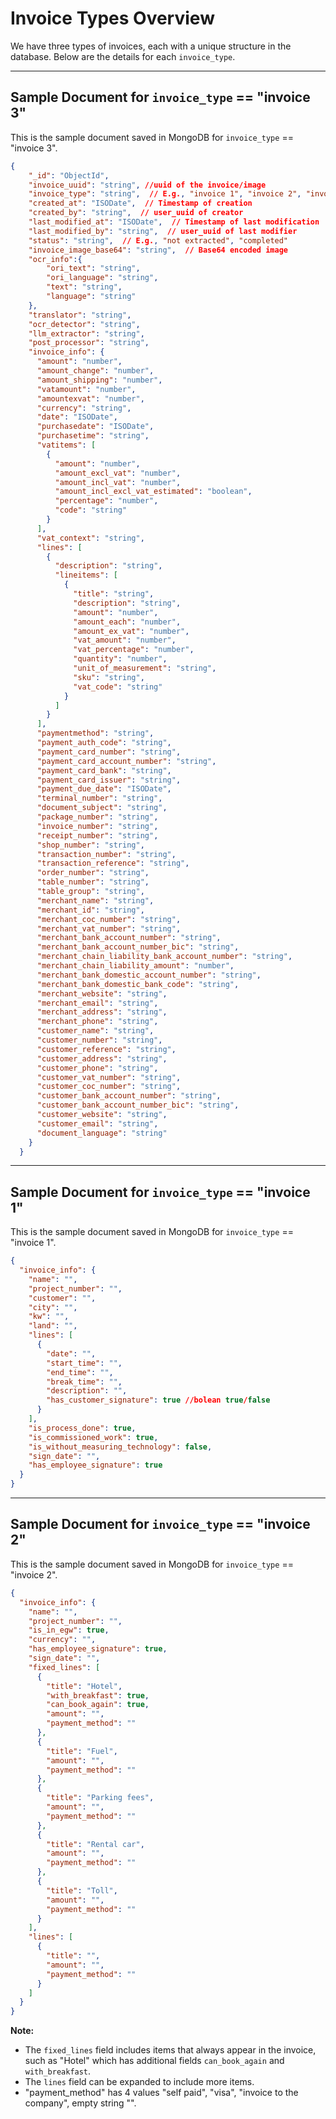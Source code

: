 # Invoice Types Overview

We have three types of invoices, each with a unique structure in the database. Below are the details for each `invoice_type`.

---

## Sample Document for `invoice_type` == "invoice 3"

This is the sample document saved in MongoDB for `invoice_type` == "invoice 3".

```json
{
    "_id": "ObjectId",
    "invoice_uuid": "string", //uuid of the invoice/image
    "invoice_type": "string",  // E.g., "invoice 1", "invoice 2", "invoice 3"
    "created_at": "ISODate",  // Timestamp of creation
    "created_by": "string",  // user_uuid of creator
    "last_modified_at": "ISODate",  // Timestamp of last modification
    "last_modified_by": "string",  // user_uuid of last modifier
    "status": "string",  // E.g., "not extracted", "completed"
    "invoice_image_base64": "string",  // Base64 encoded image
    "ocr_info":{
        "ori_text": "string",
        "ori_language": "string",
        "text": "string",
        "language": "string"
    },
    "translator": "string",
    "ocr_detector": "string",
    "llm_extractor": "string",
    "post_processor": "string",
    "invoice_info": {
      "amount": "number",
      "amount_change": "number",
      "amount_shipping": "number",
      "vatamount": "number",
      "amountexvat": "number",
      "currency": "string",
      "date": "ISODate",
      "purchasedate": "ISODate",
      "purchasetime": "string", 
      "vatitems": [
        {
          "amount": "number",
          "amount_excl_vat": "number",
          "amount_incl_vat": "number",
          "amount_incl_excl_vat_estimated": "boolean",
          "percentage": "number",
          "code": "string"
        }
      ],
      "vat_context": "string",
      "lines": [
        {
          "description": "string",
          "lineitems": [
            {
              "title": "string",
              "description": "string",
              "amount": "number",
              "amount_each": "number",
              "amount_ex_vat": "number",
              "vat_amount": "number",
              "vat_percentage": "number",
              "quantity": "number",
              "unit_of_measurement": "string",
              "sku": "string",
              "vat_code": "string"
            }
          ]
        }
      ],
      "paymentmethod": "string",
      "payment_auth_code": "string",
      "payment_card_number": "string",
      "payment_card_account_number": "string",
      "payment_card_bank": "string",
      "payment_card_issuer": "string",
      "payment_due_date": "ISODate",
      "terminal_number": "string",
      "document_subject": "string",
      "package_number": "string",
      "invoice_number": "string",
      "receipt_number": "string",
      "shop_number": "string",
      "transaction_number": "string",
      "transaction_reference": "string",
      "order_number": "string",
      "table_number": "string",
      "table_group": "string",
      "merchant_name": "string",
      "merchant_id": "string",
      "merchant_coc_number": "string",
      "merchant_vat_number": "string",
      "merchant_bank_account_number": "string",
      "merchant_bank_account_number_bic": "string",
      "merchant_chain_liability_bank_account_number": "string",
      "merchant_chain_liability_amount": "number",
      "merchant_bank_domestic_account_number": "string",
      "merchant_bank_domestic_bank_code": "string",
      "merchant_website": "string",
      "merchant_email": "string",
      "merchant_address": "string",
      "merchant_phone": "string",
      "customer_name": "string",
      "customer_number": "string",
      "customer_reference": "string",
      "customer_address": "string",
      "customer_phone": "string",
      "customer_vat_number": "string",
      "customer_coc_number": "string",
      "customer_bank_account_number": "string",
      "customer_bank_account_number_bic": "string",
      "customer_website": "string",
      "customer_email": "string",
      "document_language": "string"
    }
  }
```

---

## Sample Document for `invoice_type` == "invoice 1"

This is the sample document saved in MongoDB for `invoice_type` == "invoice 1".

```json
{
  "invoice_info": {
    "name": "",
    "project_number": "",
    "customer": "",
    "city": "",
    "kw": "",
    "land": "",
    "lines": [
      {
        "date": "",
        "start_time": "",
        "end_time": "",
        "break_time": "",
        "description": "",
        "has_customer_signature": true //bolean true/false
      }
    ],
    "is_process_done": true,
    "is_commissioned_work": true,
    "is_without_measuring_technology": false,
    "sign_date": "",
    "has_employee_signature": true
  }
}
```

---

## Sample Document for `invoice_type` == "invoice 2"

This is the sample document saved in MongoDB for `invoice_type` == "invoice 2".

```json
{
  "invoice_info": {
    "name": "",
    "project_number": "",
    "is_in_egw": true,
    "currency": "",
    "has_employee_signature": true,
    "sign_date": "",
    "fixed_lines": [
      {
        "title": "Hotel",
        "with_breakfast": true,
        "can_book_again": true,
        "amount": "",
        "payment_method": ""
      },
      {
        "title": "Fuel",
        "amount": "",
        "payment_method": ""
      },
      {
        "title": "Parking fees",
        "amount": "",
        "payment_method": ""
      },
      {
        "title": "Rental car",
        "amount": "",
        "payment_method": ""
      },
      {
        "title": "Toll",
        "amount": "",
        "payment_method": ""
      }
    ],
    "lines": [
      {
        "title": "",
        "amount": "",
        "payment_method": ""
      }
    ]
  }
}
```

**Note:** 
- The `fixed_lines` field includes items that always appear in the invoice, such as "Hotel" which has additional fields `can_book_again` and `with_breakfast`.
- The `lines` field can be expanded to include more items.
- "payment_method" has 4 values "self paid", "visa", "invoice to the company", empty string "".
